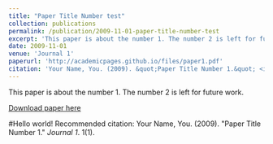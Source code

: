 ```yaml
---
title: "Paper Title Number test"
collection: publications
permalink: /publication/2009-11-01-paper-title-number-test
excerpt: 'This paper is about the number 1. The number 2 is left for future work.'
date: 2009-11-01
venue: 'Journal 1'
paperurl: 'http://academicpages.github.io/files/paper1.pdf'
citation: 'Your Name, You. (2009). &quot;Paper Title Number 1.&quot; <i>Journal 1</i>. 1(1).'
---
```

This paper is about the number 1. The number 2 is left for future work.

[Download paper here](http://academicpages.github.io/files/paper1.pdf)

#Hello world!
Recommended citation: Your Name, You. (2009). "Paper Title Number 1." <i>Journal 1</i>. 1(1).